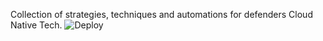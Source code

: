 Collection of strategies, techniques and automations for defenders Cloud Native Tech. ![Deploy](https://github.com/raajheshkannaa/defensive.works/workflows/Deploy/badge.svg) 

